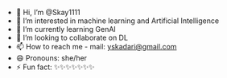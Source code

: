 - 👋 Hi, I’m @Skay1111
- 👀 I’m interested in machine learning and Artificial Intelligence
- 🌱 I’m currently learning GenAI
- 💞️ I’m looking to collaborate on DL 
- 📫 How to reach me - mail: yskadari@gmail.com
- 😄 Pronouns: she/her
- ⚡ Fun fact: ✨✨✨✨✨✨✨

<!---
Skay1111/Skay1111 is a ✨ special ✨ repository because its `README.md` (this file) appears on your GitHub profile.
You can click the Preview link to take a look at your changes.
--->
